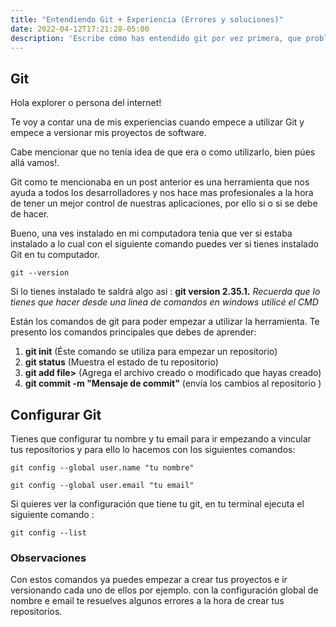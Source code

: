 ```yaml
---
title: "Entendiendo Git + Experiencia (Errores y soluciones)"
date: 2022-04-12T17:21:28-05:00
description: 'Escribe cómo has entendido git por vez primera, que problemas tuviste para instalarlo y cómo lo resolviste. Tu experiencia resolviendo errores es oro.'
---
```

## Git

Hola explorer o persona del internet!

Te voy a contar una de mis experiencias cuando empece a utilizar Git y empece a versionar mis proyectos de software.

Cabe mencionar que no tenia idea de que era o como utilizarlo, bien púes allá vamos!.

Git como te mencionaba en un post anterior es una herramienta que nos ayuda a todos los desarrolladores y nos hace mas profesionales a la hora de tener un mejor control de nuestras aplicaciones, por ello si o si se debe de hacer.

Bueno, una ves instalado en mi computadora tenia que ver si estaba instalado a lo cual con el siguiente comando puedes ver si tienes instalado Git en tu computador.

```
git --version

```

Si lo tienes instalado te saldrá algo asi : **git version 2.35.1.**
*Recuerda que lo tienes que hacer desde una linea de comandos en windows utilicé  el CMD*

Están los comandos de git para poder empezar a utilizar la herramienta.
Te presento los comandos principales que debes de aprender:

1. **git init** (Éste comando se utiliza para empezar un repositorio)
2. **git status** (Muestra el estado de tu repositorio)
3. **git add file>** (Agrega el archivo creado o modificado que hayas creado)
4. **git commit -m "Mensaje de commit"** (envía los cambios al repositorio )

## Configurar Git

Tienes que configurar tu nombre y tu email para ir empezando a vincular tus repositorios y para ello lo hacemos con los siguientes comandos:

```
git config --global user.name "tu nombre"

git config --global user.email "tu email"
```

Si quieres ver la configuración que tiene tu git, en tu terminal ejecuta el siguiente comando :

```
git config --list
```

### Observaciones

Con estos comandos ya puedes empezar a crear tus proyectos e ir versionando cada uno de ellos por ejemplo.
con la configuración global de nombre e email te resuelves algunos errores a la hora de crear tus repositorios.

